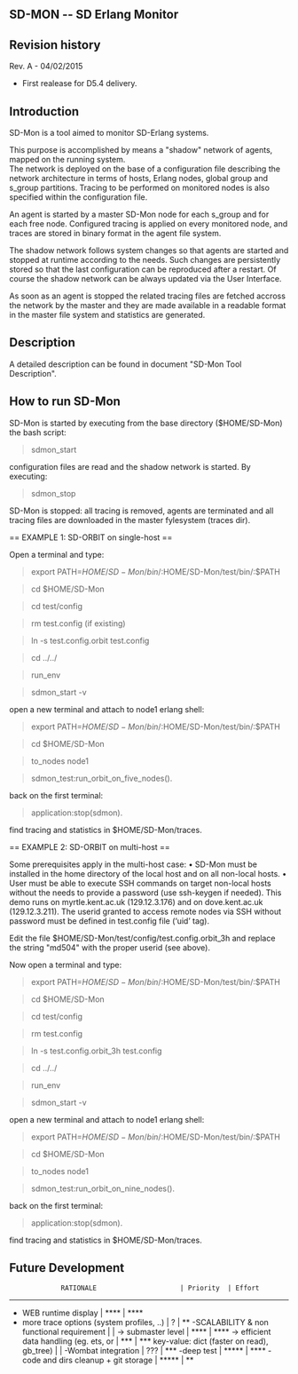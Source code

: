 SD-MON -- SD Erlang Monitor
---------------------------

Revision history
----------------
Rev. A - 04/02/2015
- First realease for D5.4 delivery.


Introduction 
------------
SD-Mon is a tool aimed to monitor SD-Erlang systems.

This purpose is accomplished by means a "shadow" network
of agents, mapped on the running system.  
The network is deployed on the base of a configuration file describing 
the network architecture in terms of hosts, Erlang nodes, global group 
and s_group partitions. Tracing to be performed on monitored nodes is 
also specified within the configuration file. 

An agent is started by a master SD-Mon node for each s_group and for 
each free node. Configured tracing is applied on every monitored node, 
and traces are stored in binary format in the agent file system. 

The shadow network follows system changes so that agents are started
and stopped at runtime according to the needs. Such changes are 
persistently stored so that the last configuration can be reproduced
after a restart. Of course the shadow network can be always updated
via the User Interface.

As soon as an agent is stopped the related tracing files are fetched 
accross the network by the master and they are made available in a 
readable format in the master file system and statistics are generated.

Description
------------
A detailed description can be found in document
"SD-Mon Tool Description".


How to run SD-Mon
-----------------
SD-Mon is started by executing from the base directory ($HOME/SD-Mon) the
bash script:

> sdmon_start

configuration files are read and the shadow network is started.
By executing:

> sdmon_stop

SD-Mon is stopped: all tracing is removed, agents are terminated and
all tracing files are downloaded in the master fylesystem (traces dir).

== EXAMPLE 1: SD-ORBIT on single-host ==

Open a terminal and type:

> export PATH=$HOME/SD-Mon/bin/:$HOME/SD-Mon/test/bin/:$PATH

> cd $HOME/SD-Mon

> cd test/config

> rm test.config 
(if existing)

> ln -s test.config.orbit test.config

> cd ../../

> run_env

> sdmon_start -v

open a new terminal and attach to node1 erlang shell:

> export PATH=$HOME/SD-Mon/bin/:$HOME/SD-Mon/test/bin/:$PATH

> cd $HOME/SD-Mon

> to_nodes node1

> sdmon_test:run_orbit_on_five_nodes().

back on the first terminal:

> application:stop(sdmon).

find tracing and statistics in $HOME/SD-Mon/traces.



== EXAMPLE 2: SD-ORBIT on multi-host ==

Some prerequisites apply in the multi-host case:
•	SD-Mon must be installed in the home directory of the local host 
	and on all non-local hosts.
•	User must be able to execute SSH commands on target non-local hosts
	without the needs to provide a password (use ssh-keygen if needed).
	This demo runs on myrtle.kent.ac.uk (129.12.3.176) and on
	dove.kent.ac.uk (129.12.3.211).
	The userid granted to access remote nodes via SSH without password 
	must be defined in test.config file (‘uid’ tag).

Edit the file $HOME/SD-Mon/test/config/test.config.orbit_3h 
and replace the string "md504" with the proper userid (see above).

Now open a terminal and type:

> export PATH=$HOME/SD-Mon/bin/:$HOME/SD-Mon/test/bin/:$PATH

> cd $HOME/SD-Mon

> cd test/config

> rm test.config

> ln -s test.config.orbit_3h test.config

> cd ../../

> run_env

> sdmon_start -v

open a new terminal and attach to node1 erlang shell:

> export PATH=$HOME/SD-Mon/bin/:$HOME/SD-Mon/test/bin/:$PATH

> cd $HOME/SD-Mon

> to_nodes node1

> sdmon_test:run_orbit_on_nine_nodes().

back on the first terminal:

> application:stop(sdmon).

find tracing and statistics in $HOME/SD-Mon/traces.



Future Development 
------------------

                 RATIONALE                     | Priority  | Effort
----------------------------------------------------------------------
- WEB runtime display                          |  ****     |   ****
- more trace options (system profiles, ..)     |  ?        |   **
-SCALABILITY & non functional requirement      |           |
 -> submaster level                            |  ****     |   ****
 -> efficient data handling (eg. ets, or       |  ***      |   ***
    key-value: dict (faster on read), gb_tree) |           |
-Wombat integration                            |   ???     |   ***
-deep test                                     |  *****    |   ****
-code and dirs cleanup + git storage           |  *****    |   **



